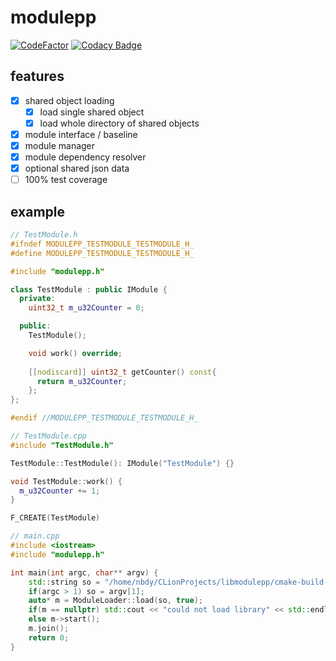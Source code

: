 # modulepp

[![CodeFactor](https://www.codefactor.io/repository/github/nbdy/modulepp/badge/master)](https://www.codefactor.io/repository/github/nbdy/modulepp/overview/master)
[![Codacy Badge](https://app.codacy.com/project/badge/Grade/5de2c7b86ba74cd48d3f83777b100ded)](https://www.codacy.com/gh/nbdy/modulepp/dashboard?utm_source=github.com&amp;utm_medium=referral&amp;utm_content=nbdy/modulepp&amp;utm_campaign=Badge_Grade)

## features
  - [X] shared object loading
    - [X] load single shared object
    - [X] load whole directory of shared objects
  - [X] module interface / baseline
  - [X] module manager
  - [X] module dependency resolver
  - [X] optional shared json data
  - [ ] 100% test coverage

## example

```c++
// TestModule.h
#ifndef MODULEPP_TESTMODULE_TESTMODULE_H_
#define MODULEPP_TESTMODULE_TESTMODULE_H_

#include "modulepp.h"

class TestModule : public IModule {
  private:
    uint32_t m_u32Counter = 0;

  public:
    TestModule();

    void work() override;
  
    [[nodiscard]] uint32_t getCounter() const{
      return m_u32Counter;
    };
};

#endif //MODULEPP_TESTMODULE_TESTMODULE_H_
```

```c++
// TestModule.cpp
#include "TestModule.h"

TestModule::TestModule(): IModule("TestModule") {}

void TestModule::work() {
  m_u32Counter += 1;
}

F_CREATE(TestModule)
```

```c++
// main.cpp
#include <iostream>
#include "modulepp.h"

int main(int argc, char** argv) {
    std::string so = "/home/nbdy/CLionProjects/libmodulepp/cmake-build-debug/libtest_module.so";
    if(argc > 1) so = argv[1];
    auto* m = ModuleLoader::load(so, true);
    if(m == nullptr) std::cout << "could not load library" << std::endl;
    else m->start();
    m.join();
    return 0;
}
```
